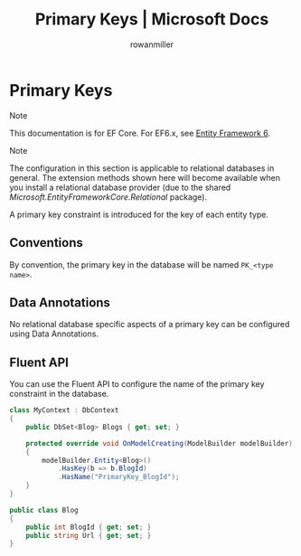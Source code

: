 ﻿---
title: Primary Keys | Microsoft Docs
author: rowanmiller
ms.author: divega

ms.date: 10/27/2016

ms.assetid: c78f8f42-564a-45a4-aca7-3ede9f7ed2bc
ms.technology: entity-framework-core
 
uid: core/modeling/relational/primary-keys
---
# Primary Keys

> [!NOTE]
> This documentation is for EF Core. For EF6.x, see [Entity Framework 6](../../../ef6/index.md).

> [!NOTE]
> The configuration in this section is applicable to relational databases in general. The extension methods shown here will become available when you install a relational database provider (due to the shared *Microsoft.EntityFrameworkCore.Relational* package).

A primary key constraint is introduced for the key of each entity type.

## Conventions

By convention, the primary key in the database will be named `PK_<type name>`.

## Data Annotations

No relational database specific aspects of a primary key can be configured using Data Annotations.

## Fluent API

You can use the Fluent API to configure the name of the primary key constraint in the database.

<!-- [!code-csharp[Main](samples/core/relational/Modeling/FluentAPI/Samples/Relational/KeyName.cs?highlight=9)] -->
````csharp
class MyContext : DbContext
{
    public DbSet<Blog> Blogs { get; set; }

    protected override void OnModelCreating(ModelBuilder modelBuilder)
    {
        modelBuilder.Entity<Blog>()
            .HasKey(b => b.BlogId)
            .HasName("PrimaryKey_BlogId");
    }
}

public class Blog
{
    public int BlogId { get; set; }
    public string Url { get; set; }
}
````
